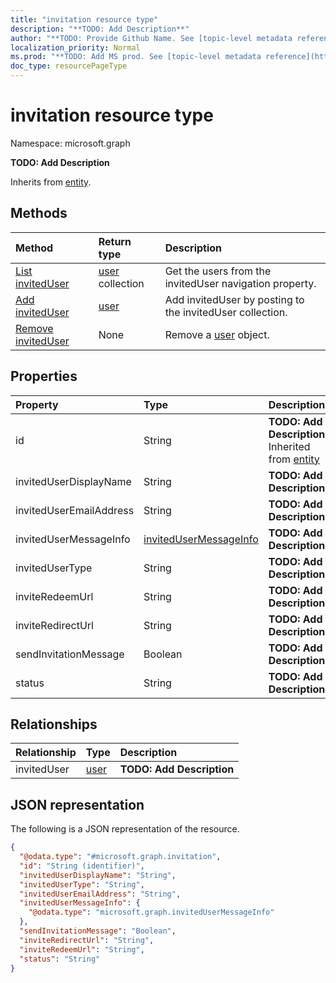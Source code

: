 ```yaml
---
title: "invitation resource type"
description: "**TODO: Add Description**"
author: "**TODO: Provide Github Name. See [topic-level metadata reference](https://msgo.azurewebsites.net/add/document/guidelines/metadata.html#topic-level-metadata)**"
localization_priority: Normal
ms.prod: "**TODO: Add MS prod. See [topic-level metadata reference](https://msgo.azurewebsites.net/add/document/guidelines/metadata.html#topic-level-metadata)**"
doc_type: resourcePageType
---
```


# invitation resource type


Namespace: microsoft.graph

**TODO: Add Description**


Inherits from [entity](../resources/entity.md).

## Methods
|Method|Return type|Description|
|:---|:---|:---|
|[List invitedUser](../api/invitation-list-inviteduser.md)|[user](../resources/user.md) collection|Get the users from the invitedUser navigation property.|
|[Add invitedUser](../api/invitation-post-inviteduser.md)|[user](../resources/user.md)|Add invitedUser by posting to the invitedUser collection.|
|[Remove invitedUser](../api/invitation-delete-inviteduser.md)|None|Remove a [user](../resources/user.md) object.|

## Properties
|Property|Type|Description|
|:---|:---|:---|
|id|String|**TODO: Add Description** Inherited from [entity](../resources/entity.md)|
|invitedUserDisplayName|String|**TODO: Add Description**|
|invitedUserEmailAddress|String|**TODO: Add Description**|
|invitedUserMessageInfo|[invitedUserMessageInfo](../resources/invitedusermessageinfo.md)|**TODO: Add Description**|
|invitedUserType|String|**TODO: Add Description**|
|inviteRedeemUrl|String|**TODO: Add Description**|
|inviteRedirectUrl|String|**TODO: Add Description**|
|sendInvitationMessage|Boolean|**TODO: Add Description**|
|status|String|**TODO: Add Description**|

## Relationships
|Relationship|Type|Description|
|:---|:---|:---|
|invitedUser|[user](../resources/user.md)|**TODO: Add Description**|

## JSON representation
The following is a JSON representation of the resource.
<!-- {
  "blockType": "resource",
  "keyProperty": "id",
  "@odata.type": "microsoft.graph.invitation",
  "baseType": "microsoft.graph.entity",
  "openType": false
}
-->
``` json
{
  "@odata.type": "#microsoft.graph.invitation",
  "id": "String (identifier)",
  "invitedUserDisplayName": "String",
  "invitedUserType": "String",
  "invitedUserEmailAddress": "String",
  "invitedUserMessageInfo": {
    "@odata.type": "microsoft.graph.invitedUserMessageInfo"
  },
  "sendInvitationMessage": "Boolean",
  "inviteRedirectUrl": "String",
  "inviteRedeemUrl": "String",
  "status": "String"
}
```

